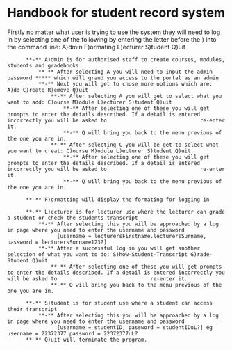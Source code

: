 # Handbook for student record system

Firstly no matter what user is trying to use the system they will need to log in by selecting one of the following by entering the letter before the ) into the command line: A)dmin F)ormating L)ecturer S)tudent Q)uit

          **-** A)dmin is for authorised staff to create courses, modules, students and gradebooks
              **-** After selecting A you will need to input the admin password ***** which will grand you access to the portal as an admin
              **-** Next you will get to chose more options which are: A)dd C)reate R)emove Q)uit
                  **-** After selecting A you will get to select what you want to add: C)ourse M)odule L)ecturer S)tudent Q)uit
                      **-** After selecting one of these you will get prompts to enter the details described. If a detail is entered incorrectly you will be asked to                              re-enter it.
                      **-** Q will bring you back to the menu previous of the one you are in.
                  **-** After selecting C you will be get to select what you want to creat: C)ourse M)odule L)ecturer S)tudent Q)uit
                      **-** After selecting one of these you will get prompts to enter the details described. If a detail is entered incorrectly you will be asked to                              re-enter it.
                      **-** Q will bring you back to the menu previous of the one you are in.
                      
          **-** F)ormatting will display the formating for logging in 
          
          **-** L)ecturer is for lecturer use where the lecturer can grade a student or check the students transcript
              **-** After selecting this you will be approached by a log in page where you need to enter the username and password 
                    [username = lecturersFirstname.lecturersSurname, password = lecturersSurname123?]
              **-** After a successful log in you will get another selection of what you want to do: S)how-Student-Transcript G)rade-Student Q)uit
                  **-** After selecting one of these you will get prompts to enter the details described. If a detail is entered incorrectly you will be asked to                              re-enter it.
                  **-** Q will bring you back to the menu previous of the one you are in.
                  
          **-** S)tudent is for student use where a student can access their transcript
              **-** After selecting this you will be approached by a log in page where you need to enter the username and password 
                    [username = studentID, password = studentIDuL?] eg username = 22372377 password = 22372377uL?  
          **-** Q)uit will terminate the program.
